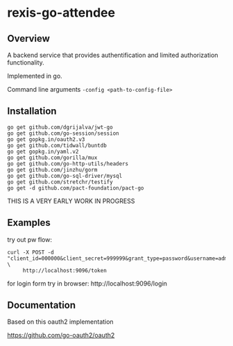 # rexis-go-attendee

## Overview

A backend service that provides authentification and limited authorization functionality.

Implemented in go.

Command line arguments
```-config <path-to-config-file>```

## Installation

```
go get github.com/dgrijalva/jwt-go
go get github.com/go-session/session
go get gopkg.in/oauth2.v3
go get github.com/tidwall/buntdb
go get gopkg.in/yaml.v2
go get github.com/gorilla/mux
go get github.com/go-http-utils/headers
go get github.com/jinzhu/gorm
go get github.com/go-sql-driver/mysql
go get github.com/stretchr/testify
go get -d github.com/pact-foundation/pact-go
```

THIS IS A VERY EARLY WORK IN PROGRESS

## Examples

try out pw flow:

```
curl -X POST -d "client_id=000000&client_secret=999999&grant_type=password&username=admin&password=123456" \
     http://localhost:9096/token
```

for login form try in browser: http://localhost:9096/login

## Documentation 

Based on this oauth2 implementation

https://github.com/go-oauth2/oauth2
